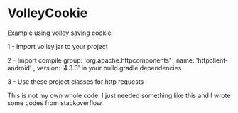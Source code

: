 VolleyCookie
============

Example using volley saving cookie


1 - Import volley.jar to your project

2 - Import compile group: 'org.apache.httpcomponents' , name: 'httpclient-android' , version: '4.3.3' in your build.gradle dependencies

3 - Use these project classes for http requests


This is not my own whole code. I just needed something like this and I wrote some codes from stackoverflow.
